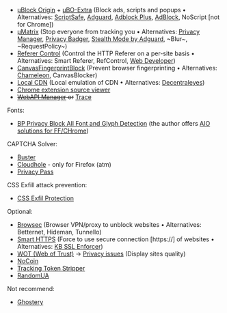 * [µBlock Origin](https://github.com/gorhill/uBlock) + [µBO-Extra](https://github.com/gorhill/uBO-Extra) (Block ads, scripts and popups • Alternatives: [ScriptSafe](https://github.com/andryou/scriptsafe), [Adguard](https://adguard.com/en/adguard-adblock-browser-extension/overview.html), [Adblock Plus](https://en.wikipedia.org/wiki/Adblock_Plus), [AdBlock](https://en.wikipedia.org/wiki/AdBlock), NoScript [not for Chrome])
* [µMatrix](https://github.com/gorhill/uMatrix) (Stop everyone from tracking you • Alternatives: [Privacy Manager](https://chrome.google.com/webstore/detail/privacy-manager/giccehglhacakcfemddmfhdkahamfcmd), [Privacy Badger](https://www.eff.org/privacybadger), [Stealth Mode by Adguard](https://chrome.google.com/webstore/detail/stealth-mode/hfkpddhkjcbfmnclailpehabmekgphfh), ~Blur~, ~RequestPolicy~)
* [Referer Control](https://chrome.google.com/webstore/detail/referer-control/hnkcfpcejkafcihlgbojoidoihckciin/) (Control the HTTP Referer on a per-site basis • Alternatives: Smart Referer, RefControl, [Web Developer](https://en.wikipedia.org/wiki/Web_Developer_%28software%29))
* [CanvasFingerprintBlock](https://chrome.google.com/webstore/detail/canvasfingerprintblock/ipmjngkmngdcdpmgmiebdmfbkcecdndc) (Prevent browser fingerprinting • Alternatives: [Chameleon](https://github.com/ghostwords/chameleon), CanvasBlocker)
* [Local CDN](https://github.com/james-fray/local-cdn) (Local emulation of CDN • Alternatives: [Decentraleyes](https://github.com/Synzvato/decentraleyes))
* [Chrome extension source viewer](https://chrome.google.com/webstore/detail/chrome-extension-source-v/jifpbeccnghkjeaalbbjmodiffmgedin)
* ~~[WebAPI Manager](https://github.com/snyderp/web-api-manager) or~~ [Trace](https://absolutedouble.co.uk/trace/)


Fonts:
* [BP Privacy Block All Font and Glyph Detection](https://chrome.google.com/webstore/detail/bp-privacy-block-all-font/bfoidacjeobbnkpoemlfllfmmnbogcig) (the author offers [AIO solutions for FF/CHrome](https://www.browserplugs.com/))


CAPTCHA Solver:
* [Buster](https://chrome.google.com/webstore/detail/buster-captcha-solver-for/mpbjkejclgfgadiemmefgebjfooflfhl)
* [Cloudhole](https://addons.mozilla.org/en-US/firefox/addon/cloudhole/?src=cb-dl-updated) - only for Firefox (atm)
* [Privacy Pass](https://privacypass.github.io/faq/)


CSS Exfill attack prevention:
* [CSS Exfil Protection](https://chrome.google.com/webstore/detail/css-exfil-protection/ibeemfhcbbikonfajhamlkdgedmekifo)


Optional:
* [Browsec](https://browsec.com/) (Browser VPN/proxy to unblock websites • Alternatives: Betternet, Hideman, Tunnello)
* [Smart HTTPS](https://chrome.google.com/webstore/detail/smart-https/cmleijjdpceldbelpnpkddofmcmcaknm/related?hl=en) (Force to use secure connection [https://] of websites • Alternatives: [KB SSL Enforcer](https://chrome.google.com/webstore/detail/kb-ssl-enforcer/flcpelgcagfhfoegekianiofphddckof))
* [WOT (Web of Trust)](https://en.wikipedia.org/wiki/WOT_Services) → [Privacy issues](https://en.wikipedia.org/wiki/WOT_Services#Privacy_issues) (Display sites quality)
* [NoCoin](https://github.com/keraf/NoCoin)
* [Tracking Token Stripper](https://chrome.google.com/webstore/detail/tracking-token-stripper/kcpnkledgcbobhkgimpbmejgockkplob/related)
* [RandomUA](https://leotindall.com/randomua/)


Not recommend:
* [Ghostery](https://chrome.google.com/webstore/detail/ghostery/mlomiejdfkolichcflejclcbmpeaniij?hl=en)
